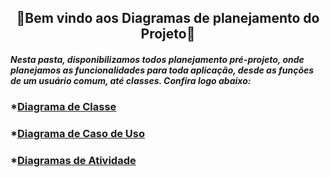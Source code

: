  <h2 align="center">💭Bem vindo aos Diagramas de planejamento do Projeto💭</h2>

##### Nesta pasta, disponibilizamos todos planejamento pré-projeto, onde planejamos as funcionalidades para toda aplicação, desde as funções de um usuário comum, até classes. Confira logo abaixo:

### *[Diagrama de Classe](https://github.com/Squad-Back-End/reprography-nodejs/blob/master/docs/diagrams/diagramas_de_classe/Diagramas%20de%20Classe%20%20Back-End%20V1.png)

### *[Diagrama de Caso de Uso](https://github.com/Squad-Back-End/reprography-nodejs/blob/master/docs/diagrams/diagramas_casos_de_uso/Diagrama_de_Caso_de_Uso.png)

### *[Diagramas de Atividade](https://github.com/Squad-Back-End/reprography-nodejs/tree/master/docs/diagrams/diagramas_de_atividade)
